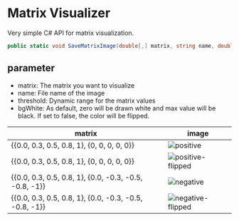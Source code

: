 # Matrix Visualizer

Very simple C# API for matrix visualization.

```csharp
public static void SaveMatrixImage(double[,] matrix, string name, double threshold = double.MaxValue, bool bgWhite = true)
```

## parameter
- matrix: The matrix you want to visualize
- name: File name of the image
- threshold: Dynamic range for the matrix values
- bgWhite: As default, zero will be drawn white and max value will be black. If set to false, the color will be flipped.


| matrix | image |
|---|---|
| {{0.0, 0.3, 0.5, 0.8, 1}, {0, 0, 0, 0, 0}} | ![positive](image/positive.png=200x) |
| {{0.0, 0.3, 0.5, 0.8, 1}, {0, 0, 0, 0, 0}} | ![positive-flipped](image/positive-flipped.png=200x) |
| {{0.0, 0.3, 0.5, 0.8, 1}, {0.0, -0.3, -0.5, -0.8, -1}} | ![negative](image/negative.png=200x) |
| {{0.0, 0.3, 0.5, 0.8, 1}, {0.0, -0.3, -0.5, -0.8, -1}} | ![negative-flipped](image/negative-flipped.png=200x) |

